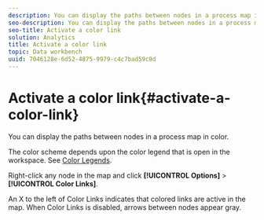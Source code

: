 ```yaml
---
description: You can display the paths between nodes in a process map in color.
seo-description: You can display the paths between nodes in a process map in color.
seo-title: Activate a color link
solution: Analytics
title: Activate a color link
topic: Data workbench
uuid: 7046128e-6d52-4875-9979-c4c7bad59c9d
---
```


# Activate a color link{#activate-a-color-link}

You can display the paths between nodes in a process map in color.

 The color scheme depends upon the color legend that is open in the workspace. See [Color Legends](../../../../home/c-get-started/c-analysis-vis/c-legends/c-color-leg.md#concept-f84d51dc0d6547f981d0642fc2d01358).

Right-click any node in the map and click **[!UICONTROL Options]** > **[!UICONTROL Color Links]**.

An X to the left of Color Links indicates that colored links are active in the map. When Color Links is disabled, arrows between nodes appear gray. 
